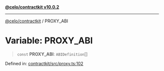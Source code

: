 [**@celo/contractkit v10.0.2**](../README.md)

***

[@celo/contractkit](../globals.md) / PROXY\_ABI

# Variable: PROXY\_ABI

> `const` **PROXY\_ABI**: `ABIDefinition`[]

Defined in: [contractkit/src/proxy.ts:102](https://github.com/celo-org/developer-tooling/blob/master/packages/sdk/contractkit/src/proxy.ts#L102)
